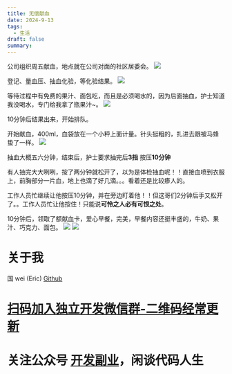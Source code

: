 ```yaml
---
title: 无偿献血
date: 2024-9-13
tags:
  - 生活
draft: false
summary:
---
```


公司组织周五献血，地点就在公司对面的社区居委会。
![](Pasted%20image%2020240913123500.png)

登记、量血压、抽血化验，等化验结果。
![](Pasted%20image%2020240913123415.png)


等待过程中有免费的果汁、面包吃，而且是必须喝水的，因为后面抽血，护士知道我没喝水，专门给我拿了瓶果汁~。
![](42dac12b8b4ae71d0a8c62eb3a8e60b.jpg)

10分钟后结果出来，开始排队。

开始献血，400ml，血袋放在一个小秤上面计量。针头挺粗的，扎进去跟被马蜂蛰了一样。
![](Pasted%20image%2020240913123332.png)

抽血大概五六分钟，结束后，护士要求抽完后**3指** 按压**10分钟**

有人抽完大大咧咧，按了两分钟就松开了，以为是体检抽血呢！！直接血喷到衣服上，前胸部分一片血，地上也滴了好几滴。。。看着还是比较瘆人的。

工作人员忙继续让他按压10分钟，并在旁边盯着他！！但这哥们2分钟后手又松开了。。工作人员忙让他按住！只能说**可怜之人必有可恨之处**。

10分钟后，领取了额献血卡，爱心早餐，完美，早餐内容还挺丰盛的，牛奶、果汁、巧克力、面包。
![](Pasted%20image%2020240913123550.png)
![](Pasted%20image%2020240913123514.png)





# 关于我
国 wei (Eric)
[Github](https://github.com/ygweric)

# [扫码加入独立开发微信群-二维码经常更新](https://raw.githubusercontent.com/ygweric/ygweric.github.io/main/assets/qr-schedule-update/indenpendent_dev.png)

# 关注公众号 [开发副业](https://github.com/ygweric/ygweric.github.io/blob/main/assets/jinjing/wx_office_account_qr.png?raw=true)，闲谈代码人生
